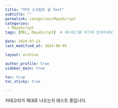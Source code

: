 ```yaml
---
title: "마야 스크립트 글 Test"
subtitle: ""
permalink: categories/MayaScript
categories:
 - MayaScript
tags: [MEL, MayaScript]  # 해시태그를 여기에 입력하세요

date: 2024-07-21
last_modified_at: 2024-08-05

layout: archive

author_profile: true
sidebar_main: true

toc: true
toc_sticky: true

---
```


카테고리가 제대로 나오는지 테스트 중입니다.
